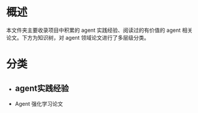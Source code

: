 # 概述
本文件夹主要收录项目中积累的 agent 实践经验、阅读过的有价值的 agent 相关论文。下方为知识树，对 agent 领域论文进行了多层级分类。
# 分类
- agent实践经验
  -
- Agent 强化学习论文
